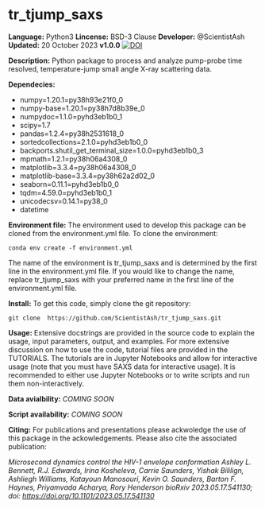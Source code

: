 # tr_tjump_saxs
**Language:** Python3
**Lincense:** BSD-3 Clause
**Developer:** @ScientistAsh
**Updated:** 20 October 2023
**v1.0.0** [![DOI](https://zenodo.org/badge/622369035.svg)](https://zenodo.org/doi/10.5281/zenodo.10028766)

**Description:**
  Python package to process and analyze pump-probe time resolved, temperature-jump small angle X-ray scattering data.

**Dependecies:**
  - numpy=1.20.1=py38h93e21f0_0
  - numpy-base=1.20.1=py38h7d8b39e_0
  - numpydoc=1.1.0=pyhd3eb1b0_1
  - scipy=1.7
  - pandas=1.2.4=py38h2531618_0
  - sortedcollections=2.1.0=pyhd3eb1b0_0
  - backports.shutil_get_terminal_size=1.0.0=pyhd3eb1b0_3
  - mpmath=1.2.1=py38h06a4308_0
  - matplotlib=3.3.4=py38h06a4308_0
  - matplotlib-base=3.3.4=py38h62a2d02_0
  - seaborn=0.11.1=pyhd3eb1b0_0
  - tqdm=4.59.0=pyhd3eb1b0_1
  - unicodecsv=0.14.1=py38_0
  - datetime

**Environment file:**
  The environment used to develop this package can be cloned from the environment.yml file. To clone the environment:

  `conda env create -f environment.yml` 

  The name of the environment is tr_tjump_saxs and is determined by the first line in the environment.yml file. 
  If you would like to change the name, replace tr_tjump_saxs with your preferred name in the first line of the environment.yml file. 

**Install:**
  To get this code, simply clone the git repository:

  `git clone  https://github.com/ScientistAsh/tr_tjump_saxs.git`

**Usage:**
  Extensive docstrings are provided in the source code to explain the usage, input parameters, output, and examples.
  For more extensive discussion on how to use the code, tutorial files are provided in the TUTORIALS. 
  The tutorials are in Jupyter Notebooks and allow for interactive usage (note that you must have SAXS data for interactive usage).
  It is recommended to either use Jupyter Notebooks or to write scripts and run them non-interactively. 

**Data avialbility:**
  *COMING SOON*

**Script availability:** 
  *COMING SOON*

**Citing:**
  For publications and presentations please ackwoledge the use of this package in the ackowledgements. 
  Please also cite the associated publication:

  *Microsecond dynamics control the HIV-1 envelope conformation
  Ashley L. Bennett, R.J. Edwards, Irina Kosheleva, Carrie Saunders, Yishak Bililign, Ashliegh Williams, Katayoun Manosouri, 
  Kevin O. Saunders, Barton F. Haynes, Priyamvada Acharya, Rory Henderson
  bioRxiv 2023.05.17.541130; doi: https://doi.org/10.1101/2023.05.17.541130*

